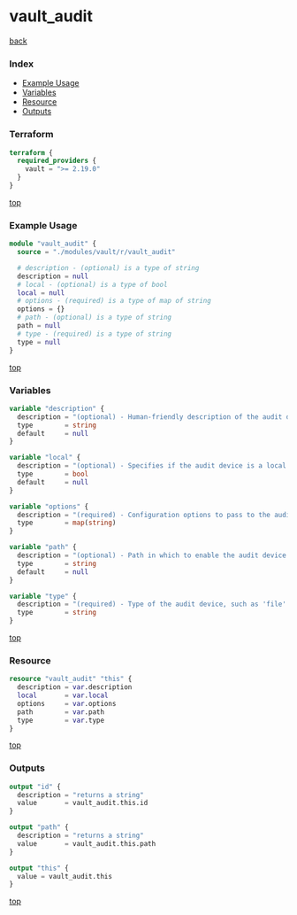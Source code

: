 # vault_audit

[back](../vault.md)

### Index

- [Example Usage](#example-usage)
- [Variables](#variables)
- [Resource](#resource)
- [Outputs](#outputs)

### Terraform

```terraform
terraform {
  required_providers {
    vault = ">= 2.19.0"
  }
}
```

[top](#index)

### Example Usage

```terraform
module "vault_audit" {
  source = "./modules/vault/r/vault_audit"

  # description - (optional) is a type of string
  description = null
  # local - (optional) is a type of bool
  local = null
  # options - (required) is a type of map of string
  options = {}
  # path - (optional) is a type of string
  path = null
  # type - (required) is a type of string
  type = null
}
```

[top](#index)

### Variables

```terraform
variable "description" {
  description = "(optional) - Human-friendly description of the audit device."
  type        = string
  default     = null
}

variable "local" {
  description = "(optional) - Specifies if the audit device is a local only. Local audit devices are not replicated nor (if a secondary) removed by replication."
  type        = bool
  default     = null
}

variable "options" {
  description = "(required) - Configuration options to pass to the audit device itself."
  type        = map(string)
}

variable "path" {
  description = "(optional) - Path in which to enable the audit device."
  type        = string
  default     = null
}

variable "type" {
  description = "(required) - Type of the audit device, such as 'file'."
  type        = string
}
```

[top](#index)

### Resource

```terraform
resource "vault_audit" "this" {
  description = var.description
  local       = var.local
  options     = var.options
  path        = var.path
  type        = var.type
}
```

[top](#index)

### Outputs

```terraform
output "id" {
  description = "returns a string"
  value       = vault_audit.this.id
}

output "path" {
  description = "returns a string"
  value       = vault_audit.this.path
}

output "this" {
  value = vault_audit.this
}
```

[top](#index)